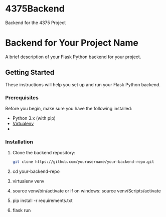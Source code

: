 # 4375Backend
Backend for the 4375 Project


# Backend for Your Project Name

A brief description of your Flask Python backend for your project.

## Getting Started

These instructions will help you set up and run your Flask Python backend.

### Prerequisites

Before you begin, make sure you have the following installed:

- Python 3.x (with pip)
- [Virtualenv](https://pypi.org/project/virtualenv/)
- 
### Installation

1. Clone the backend repository:

   ```bash
   git clone https://github.com/yourusername/your-backend-repo.git

2. cd your-backend-repo

3. virtualenv venv

4. source venv/bin/activate
or if on windows: source venv/Scripts/activate

5. pip install -r requirements.txt

6. flask run
